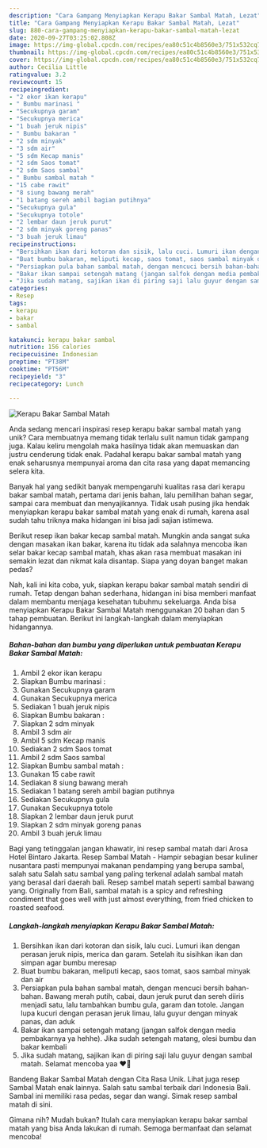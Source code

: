 ```yaml
---
description: "Cara Gampang Menyiapkan Kerapu Bakar Sambal Matah, Lezat"
title: "Cara Gampang Menyiapkan Kerapu Bakar Sambal Matah, Lezat"
slug: 880-cara-gampang-menyiapkan-kerapu-bakar-sambal-matah-lezat
date: 2020-09-27T03:25:02.808Z
image: https://img-global.cpcdn.com/recipes/ea80c51c4b8560e3/751x532cq70/kerapu-bakar-sambal-matah-foto-resep-utama.jpg
thumbnail: https://img-global.cpcdn.com/recipes/ea80c51c4b8560e3/751x532cq70/kerapu-bakar-sambal-matah-foto-resep-utama.jpg
cover: https://img-global.cpcdn.com/recipes/ea80c51c4b8560e3/751x532cq70/kerapu-bakar-sambal-matah-foto-resep-utama.jpg
author: Cecilia Little
ratingvalue: 3.2
reviewcount: 15
recipeingredient:
- "2 ekor ikan kerapu"
- " Bumbu marinasi "
- "Secukupnya garam"
- "Secukupnya merica"
- "1 buah jeruk nipis"
- " Bumbu bakaran "
- "2 sdm minyak"
- "3 sdm air"
- "5 sdm Kecap manis"
- "2 sdm Saos tomat"
- "2 sdm Saos sambal"
- " Bumbu sambal matah "
- "15 cabe rawit"
- "8 siung bawang merah"
- "1 batang sereh ambil bagian putihnya"
- "Secukupnya gula"
- "Secukupnya totole"
- "2 lembar daun jeruk purut"
- "2 sdm minyak goreng panas"
- "3 buah jeruk limau"
recipeinstructions:
- "Bersihkan ikan dari kotoran dan sisik, lalu cuci. Lumuri ikan dengan perasan jeruk nipis, merica dan garam. Setelah itu sisihkan ikan dan simpan agar bumbu meresap"
- "Buat bumbu bakaran, meliputi kecap, saos tomat, saos sambal minyak dan air"
- "Persiapkan pula bahan sambal matah, dengan mencuci bersih bahan-bahan. Bawang merah putih, cabai, daun jeruk purut dan sereh diiris menjadi satu, lalu tambahkan bumbu gula, garam dan totole. Jangan lupa kucuri dengan perasan jeruk limau, lalu guyur dengan minyak panas, dan aduk"
- "Bakar ikan sampai setengah matang (jangan salfok dengan media pembakarnya ya hehhe). Jika sudah setengah matang, olesi bumbu dan bakar kembali"
- "Jika sudah matang, sajikan ikan di piring saji lalu guyur dengan sambal matah. Selamat mencoba yaa ♥️🥰"
categories:
- Resep
tags:
- kerapu
- bakar
- sambal

katakunci: kerapu bakar sambal 
nutrition: 156 calories
recipecuisine: Indonesian
preptime: "PT38M"
cooktime: "PT56M"
recipeyield: "3"
recipecategory: Lunch

---
```



![Kerapu Bakar Sambal Matah](https://img-global.cpcdn.com/recipes/ea80c51c4b8560e3/751x532cq70/kerapu-bakar-sambal-matah-foto-resep-utama.jpg)

Anda sedang mencari inspirasi resep kerapu bakar sambal matah yang unik? Cara membuatnya memang tidak terlalu sulit namun tidak gampang juga. Kalau keliru mengolah maka hasilnya tidak akan memuaskan dan justru cenderung tidak enak. Padahal kerapu bakar sambal matah yang enak seharusnya mempunyai aroma dan cita rasa yang dapat memancing selera kita.

Banyak hal yang sedikit banyak mempengaruhi kualitas rasa dari kerapu bakar sambal matah, pertama dari jenis bahan, lalu pemilihan bahan segar, sampai cara membuat dan menyajikannya. Tidak usah pusing jika hendak menyiapkan kerapu bakar sambal matah yang enak di rumah, karena asal sudah tahu triknya maka hidangan ini bisa jadi sajian istimewa.

Berikut resep ikan bakar kecap sambal matah. Mungkin anda sangat suka dengan masakan ikan bakar, karena itu tidak ada salahnya mencoba ikan selar bakar kecap sambal matah, khas akan rasa membuat masakan ini semakin lezat dan nikmat kala disantap. Siapa yang doyan banget makan pedas?


Nah, kali ini kita coba, yuk, siapkan kerapu bakar sambal matah sendiri di rumah. Tetap dengan bahan sederhana, hidangan ini bisa memberi manfaat dalam membantu menjaga kesehatan tubuhmu sekeluarga. Anda bisa menyiapkan Kerapu Bakar Sambal Matah menggunakan 20 bahan dan 5 tahap pembuatan. Berikut ini langkah-langkah dalam menyiapkan hidangannya.

<!--inarticleads1-->

##### Bahan-bahan dan bumbu yang diperlukan untuk pembuatan Kerapu Bakar Sambal Matah:

1. Ambil 2 ekor ikan kerapu
1. Siapkan  Bumbu marinasi :
1. Gunakan Secukupnya garam
1. Gunakan Secukupnya merica
1. Sediakan 1 buah jeruk nipis
1. Siapkan  Bumbu bakaran :
1. Siapkan 2 sdm minyak
1. Ambil 3 sdm air
1. Ambil 5 sdm Kecap manis
1. Sediakan 2 sdm Saos tomat
1. Ambil 2 sdm Saos sambal
1. Siapkan  Bumbu sambal matah :
1. Gunakan 15 cabe rawit
1. Sediakan 8 siung bawang merah
1. Sediakan 1 batang sereh ambil bagian putihnya
1. Sediakan Secukupnya gula
1. Gunakan Secukupnya totole
1. Siapkan 2 lembar daun jeruk purut
1. Siapkan 2 sdm minyak goreng panas
1. Ambil 3 buah jeruk limau


Bagi yang tetinggalan jangan khawatir, ini resep sambal matah dari Arosa Hotel Bintaro Jakarta. Resep Sambal Matah - Hampir sebagian besar kuliner nusantara pasti mempunyai makanan pendamping yang berupa sambal, salah satu Salah satu sambal yang paling terkenal adalah sambal matah yang berasal dari daerah bali. Resep sambel matah seperti sambal bawang yang. Originally from Bali, sambal matah is a spicy and refreshing condiment that goes well with just almost everything, from fried chicken to roasted seafood. 

<!--inarticleads2-->

##### Langkah-langkah menyiapkan Kerapu Bakar Sambal Matah:

1. Bersihkan ikan dari kotoran dan sisik, lalu cuci. Lumuri ikan dengan perasan jeruk nipis, merica dan garam. Setelah itu sisihkan ikan dan simpan agar bumbu meresap
1. Buat bumbu bakaran, meliputi kecap, saos tomat, saos sambal minyak dan air
1. Persiapkan pula bahan sambal matah, dengan mencuci bersih bahan-bahan. Bawang merah putih, cabai, daun jeruk purut dan sereh diiris menjadi satu, lalu tambahkan bumbu gula, garam dan totole. Jangan lupa kucuri dengan perasan jeruk limau, lalu guyur dengan minyak panas, dan aduk
1. Bakar ikan sampai setengah matang (jangan salfok dengan media pembakarnya ya hehhe). Jika sudah setengah matang, olesi bumbu dan bakar kembali
1. Jika sudah matang, sajikan ikan di piring saji lalu guyur dengan sambal matah. Selamat mencoba yaa ♥️🥰


Bandeng Bakar Sambal Matah dengan Cita Rasa Unik. Lihat juga resep Sambal Matah enak lainnya. Salah satu sambal terbaik dari Indonesia Bali. Sambal ini memiliki rasa pedas, segar dan wangi. Simak resep sambal matah di sini. 

Gimana nih? Mudah bukan? Itulah cara menyiapkan kerapu bakar sambal matah yang bisa Anda lakukan di rumah. Semoga bermanfaat dan selamat mencoba!
